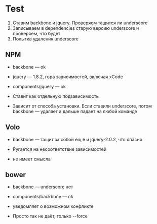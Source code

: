 # Test

1. Ставим backbone и jquery. Проверяем тащится ли underscore
2. Записываем в dependencies старую версию underscore и проверяем, что будет
3. Попытка удаления underscore

## NPM

* backbone — ok
* jquery — 1.8.2, гора зависимостей, включая xCode
* components/jquery — ok

* Ставит как отдельную подзависимость

* Зависит от способа установки. Если ставили underscore, потом backbone — удаляет а дальше падает на любой команде

## Volo

* backbone — тащит за собой ещ	ё и jquery-2.0.2, что опасно

* Ругается на несоответствие зависимостей

* не имеет смысла

## bower

* backbone — underscore нет
* components/backbone — ok

* уведомляет о возможном конфликте

* Просто так не даёт, только --force